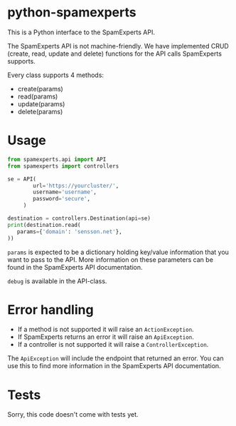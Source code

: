 # python-spamexperts

This is a Python interface to the SpamExperts API.

The SpamExperts API is not machine-friendly. We have implemented CRUD (create,
read, update and delete) functions for the API calls SpamExperts supports.

Every class supports 4 methods:

* create(params)
* read(params)
* update(params)
* delete(params)

# Usage

```python
from spamexperts.api import API
from spamexperts import controllers

se = API(
        url='https://yourcluster/',
        username='username',
        password='secure',
     )

destination = controllers.Destination(api=se)
print(destination.read(
   params={'domain': 'sensson.net'},
))
```

`params` is expected to be a dictionary holding key/value information that
you want to pass to the API. More information on these parameters can be
found in the SpamExperts API documentation.

`debug` is available in the API-class.

# Error handling

* If a method is not supported it will raise an `ActionException`.
* If SpamExperts returns an error it will raise an `ApiException`.
* If a controller is not supported it will raise a `ControllerException`.

The `ApiException` will include the endpoint that returned an error. You can
use this to find more information in the SpamExperts API documentation.

# Tests

Sorry, this code doesn't come with tests yet.
